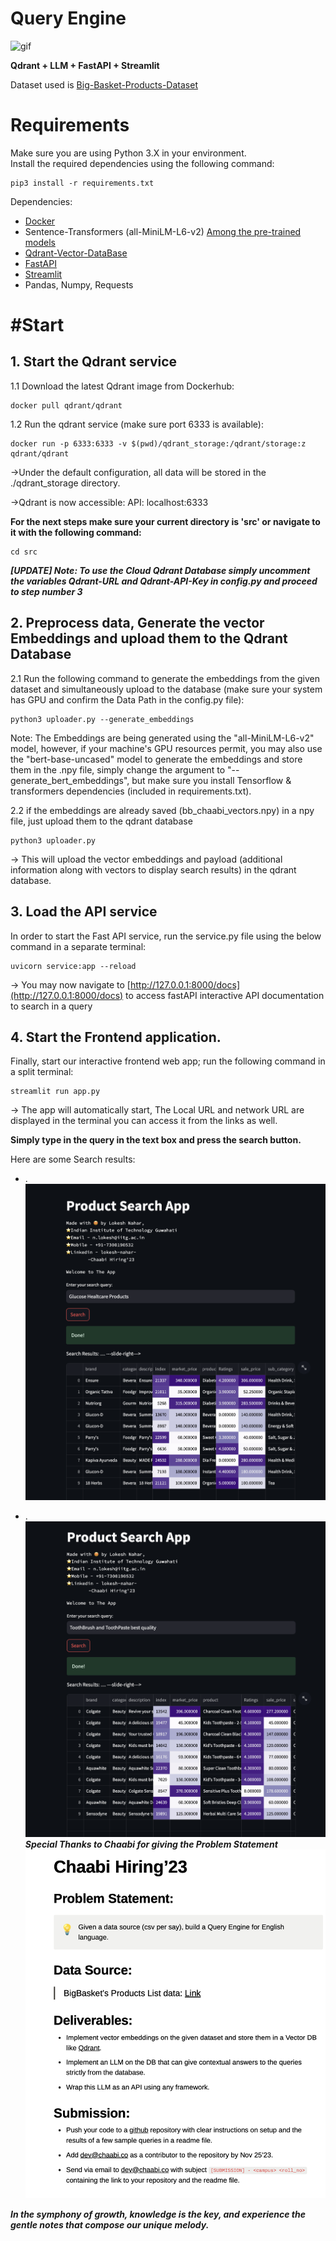# Query Engine

![gif](Data/streamlit-preview.gif)

**Qdrant + LLM + FastAPI + Streamlit**


Dataset used is [Big-Basket-Products-Dataset](https://chaabiv2.s3.ap-south-1.amazonaws.com/hiring/bigBasketProducts.csv)

# Requirements
Make sure you are using Python 3.X in your environment.\
Install the required dependencies using the following command:
```
pip3 install -r requirements.txt
```
Dependencies:
* [Docker](https://docs.docker.com/get-docker/)
* Sentence-Transformers (all-MiniLM-L6-v2) [Among the pre-trained models](https://www.sbert.net/docs/pretrained_models.html)
* [Qdrant-Vector-DataBase](https://qdrant.tech/)
* [FastAPI](https://fastapi.tiangolo.com/)
* [Streamlit](https://streamlit.io/)
* Pandas, Numpy, Requests
  


# #Start


## 1. Start the Qdrant service
 1.1 Download the latest Qdrant image from Dockerhub:

```
docker pull qdrant/qdrant
```


 1.2 Run the qdrant service (make sure port 6333 is available):

```
docker run -p 6333:6333 -v $(pwd)/qdrant_storage:/qdrant/storage:z qdrant/qdrant
```
->Under the default configuration, all data will be stored in the ./qdrant_storage directory.

->Qdrant is now accessible: 
  API: localhost:6333



**For the next steps make sure your current directory is 'src' or navigate to it with the following command:**
```
cd src
```

***[UPDATE] Note: To use the Cloud Qdrant Database simply uncomment the variables Qdrant-URL and Qdrant-API-Key in config.py and proceed to step number 3***


## 2. Preprocess data, Generate the vector Embeddings and upload them to the Qdrant Database

2.1 Run the following command to generate the embeddings from the given dataset and simultaneously upload to the database (make sure your system has GPU and confirm the Data Path in the config.py file):
```
python3 uploader.py --generate_embeddings
```
Note: The Embeddings are being generated using the "all-MiniLM-L6-v2" model, however, if your machine's GPU resources permit, you may also use the "bert-base-uncased" model to generate the embeddings and store them in the .npy file, simply change the argument to "--generate_bert_embeddings", but make sure you install Tensorflow & transformers dependencies (included in requirements.txt).


2.2 if the embeddings are already saved (bb_chaabi_vectors.npy) in a npy file, just upload them to the qdrant database
```
python3 uploader.py
```
-> This will upload the vector embeddings and payload (additional information along with vectors to display search results) in the qdrant database.


## 3. Load the API service
In order to start the Fast API service, run the service.py file using the below command in a separate terminal:
```
uvicorn service:app --reload  
```
-> You may now navigate to [http://127.0.0.1:8000/docs](http://127.0.0.1:8000/docs) to access fastAPI interactive API documentation to search in a query


## 4. Start the Frontend application.
Finally, start our interactive frontend web app; run the following command in a split terminal:
```
streamlit run app.py
```
-> The app will automatically start, The Local URL and network URL are displayed in the terminal you can access it from the links as well.


**Simply type in the query in the text box and press the search button.**


Here are some Search results:
* .
 ![glucose](Data/glucose.png)

* .
 ![tooth](Data/tooth_brush.png)
***Special Thanks to Chaabi for giving the Problem Statement***
![Problem-Statement](Data/Assignment.png)


***In the symphony of growth, knowledge is the key, and experience the gentle notes that compose our unique melody.***
